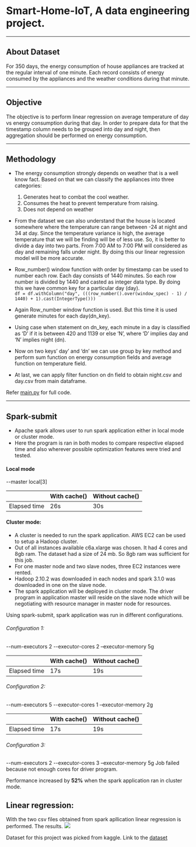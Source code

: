 # Smart-Home-IoT, A data engineering project.
***
## About Dataset
For 350 days, the energy consumption of house appliances are tracked at the regular interval of one minute. Each record consists of energy consumed by the appliances and the weather conditions during that minute. 
***
## Objective
The objective is to perform linear regression on average temperature of day vs energy consumption during that day. In order to prepare data for that the timestamp column needs to be grouped into day and night, then aggregation should be performed on energy consumption.
***
## Methodology
* The energy consumption strongly depends on weather that is a well know fact. Based on that we can classify the appliances into three categories:
  1. Generates heat to combat the cool weather.
  2. Consumes the heat to prevent temperature from raising.
  3. Does not depend on weather

* From the dataset we can also understand that the house is located somewhere where the temperature can range between -24 at night and 34 at day. Since the temperature variance is high, the average temperature that we will be finding will be of less use. So, it is better to divide a day into two parts. From 7:00 AM to 7:00 PM will considered as day and remaining falls under night. By doing this our linear regression model will be more accurate. 
* Row_number() window function with order by timestamp can be used to number each row. Each day consists of 1440 minutes. So each row number is divided by 1440 and casted as integer data type. By doing this we have common key for a particular day (day). </br>
 `df = df.withColumn("day", (((row_number().over(window_spec) - 1) / 1440) + 1).cast(IntegerType()))`
* Again Row_number window function is used. But this time it is used generate minutes for each day(dn_key).
* Using case when statement on dn_key, each minute in a day is classified as ‘D’ if it is between 420 and 1139 or else ‘N’, where ‘D’ implies day and ‘N’ implies night (dn).
* Now on two keys’ day’ and ‘dn’ we can use group by key method and perform sum function on energy consumption fields and average function on temperature field.
* At last, we can apply filter function on dn field to obtain night.csv and day.csv from main dataframe.

Refer [main.py]([your-project-name/blob/master/your-subfolder/README.md](https://github.com/mithun-sudo/Smart-Home-IoT/blob/main/main.py)) for full code.
***
## Spark-submit

* Apache spark allows user to run spark application either in local mode or cluster mode. 
* Here the program is ran in both modes to compare respective elapsed time and also wherever possible optimization features were tried and tested.

#### Local mode
 --master local[3]
 
|	      |With cache() | 	Without cache() |
|-------------|-------------|-------------------|
|Elapsed time |	    26s	    |         30s       |

#### Cluster mode:
* A cluster is needed to run the spark application. AWS EC2 can be used to setup a Hadoop cluster. 
* Out of all instances available c6a.xlarge was chosen. It had 4 cores and 8gb ram. The dataset had a size of 24 mb. So 8gb ram was sufficient for this job. 
* For one master node and two slave nodes, three EC2 instances were rented. 
* Hadoop 2.10.2 was downloaded in each nodes and spark 3.1.0 was downloaded in one on the slave node. 
* The spark application will be deployed in cluster mode. The driver program in application master will reside on the slave node which will be negotiating with  resource manager in master node for resources. 

Using spark-submit, spark application was run in different configurations.
###### Configuration 1:

--num-executors 2   --executor-cores 2   –executor-memory 5g

|	      |With cache() | 	Without cache() |
|-------------|-------------|-------------------|
|Elapsed time |	    17s	    |         19s       |

###### Configuration 2:

--num-executors 5   --executor-cores 1   –executor-memory 2g
	
|	      |With cache() | 	Without cache() |
|-------------|-------------|-------------------|
|Elapsed time |	    17s	    |         19s       |


###### Configuration 3:
--num-executors 2   --executor-cores 3   –executor-memory 5g
Job failed because not enough cores for driver program.

Performance increased by **52%** when the spark application ran in cluster mode.

## Linear regression:
With the two csv files obtained from spark apllication linear regression is performed.
The results.
![](https://github.com/mithun-sudo/Smart-Home-IoT/blob/main/images/day_temp%20vs%20heat_consumed.JPG)








Dataset for this project was picked from kaggle. Link to the [dataset](https://www.kaggle.com/datasets/taranvee/smart-home-dataset-with-weather-information)


 
 

